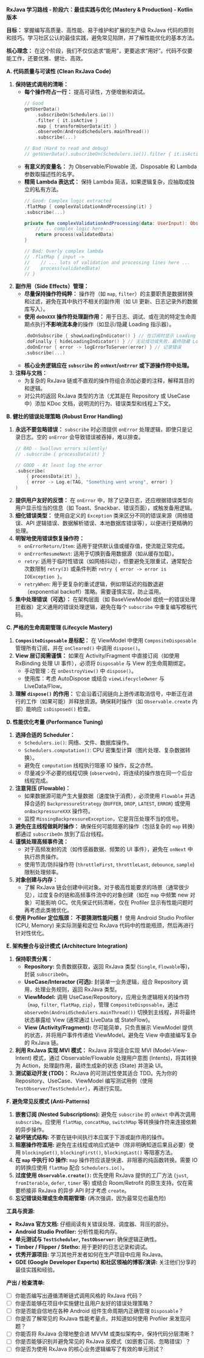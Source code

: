 **RxJava 学习路线 - 阶段六：最佳实践与优化 (Mastery & Production) - Kotlin 版本**

**目标：** 掌握编写高质量、高性能、易于维护和扩展的生产级 RxJava 代码的原则和技巧。学习社区公认的最佳实践，避免常见陷阱，并了解性能优化的基本方法。

**核心理念：** 在这个阶段，我们不仅仅追求“能用”，更要追求“用好”。代码不仅要能工作，还要优雅、健壮、高效。

**A. 代码质量与可读性 (Clean RxJava Code)**

1.  **保持链式调用的清晰：**
    *   **每个操作符占一行：** 提高可读性，方便增删和调试。
        ```kotlin
        // Good
        getUserData()
            .subscribeOn(Schedulers.io())
            .filter { it.isActive }
            .map { transformUserData(it) }
            .observeOn(AndroidSchedulers.mainThread())
            .subscribe(...)

        // Bad (Hard to read and debug)
        // getUserData().subscribeOn(Schedulers.io()).filter { it.isActive }.map { transformUserData(it) }.observeOn(AndroidSchedulers.mainThread()).subscribe(...)
        ```
    *   **有意义的变量名：** 为 Observable/Flowable 流、Disposable 和 Lambda 参数取描述性的名字。
    *   **精简 Lambda 表达式：** 保持 Lambda 简洁，如果逻辑复杂，应抽取成独立的私有方法。
        ```kotlin
        // Good: Complex logic extracted
        .flatMap { complexValidationAndProcessing(it) }
        .subscribe(...)

        private fun complexValidationAndProcessing(data: UserInput): Observable<ProcessedData> {
            // ... complex logic here ...
            return process(validatedData)
        }

        // Bad: Overly complex lambda
        // .flatMap { input ->
        //    // ... lots of validation and processing lines here ...
        //    process(validatedData)
        // }
        ```
2.  **副作用（Side Effects）管理：**
    *   **尽量保持操作符纯粹：** 操作符（如 `map`, `filter`）的主要职责是数据转换和过滤，避免在其中执行不相关的副作用（如 UI 更新、日志记录外的数据库写入）。
    *   **使用 `doOnXXX` 操作符处理副作用：** 用于日志、调试、或在流的特定生命周期点执行**不影响流本身**的操作（如显示/隐藏 Loading 指示器）。
        ```kotlin
        .doOnSubscribe { showLoadingIndicator() } // 在订阅时显示 Loading
        .doFinally { hideLoadingIndicator() } // 无论成功或失败，最终隐藏 Loading
        .doOnError { error -> logErrorToServer(error) } // 记录错误
        .subscribe(...)
        ```
    *   **核心业务逻辑应在 `subscribe` 的 `onNext`/`onError` 或下游操作符中处理。**
3.  **注释与文档：**
    *   为复杂的 RxJava 链或不直观的操作符组合添加必要的注释，解释其目的和逻辑。
    *   对公共的返回 RxJava 类型的方法（尤其是在 Repository 或 UseCase 中）添加 KDoc 文档，说明流的行为、错误类型和线程上下文。

**B. 健壮的错误处理策略 (Robust Error Handling)**

1.  **永远不要忽略错误：** `subscribe` 时必须提供 `onError` 处理逻辑，即使只是记录日志。空的 `onError` 会导致错误被吞掉，难以排查。
    ```kotlin
    // BAD - Swallows errors silently!
    // .subscribe { processData(it) }

    // GOOD - At least log the error
    .subscribe(
        { processData(it) },
        { error -> Log.e(TAG, "Something went wrong", error) }
    )
    ```
2.  **提供用户友好的反馈：** 在 `onError` 中，除了记录日志，还应根据错误类型向用户显示恰当的信息（如 Toast、Snackbar、错误页面），或触发备用逻辑。
3.  **细化错误类型：** 使用自定义的 `Exception` 类来区分不同的错误来源（网络错误、API 逻辑错误、数据解析错误、本地数据库错误等），以便进行更精确的处理。
4.  **明智地使用错误恢复操作符：**
    *   `onErrorReturn/Item`: 适用于提供默认值或缓存值，使流能正常完成。
    *   `onErrorResumeNext`: 适用于切换到备用数据源（如从缓存加载）。
    *   `retry`: 适用于临时性错误（如网络抖动），但要避免无限重试，通常配合次数限制 `retry(3)` 或条件判断 `retry { error -> error is IOException }`。
    *   `retryWhen`: 用于更复杂的重试逻辑，例如带延迟的指数退避（exponential backoff）策略。需要谨慎实现，防止滥用。
5.  **集中处理错误（可选）：** 在架构层面（如 BaseViewModel 或统一的错误处理拦截器）定义通用的错误处理逻辑，避免在每个 `subscribe` 中重复编写模板代码。

**C. 严格的生命周期管理 (Lifecycle Mastery)**

1.  **`CompositeDisposable` 是标配：** 在 ViewModel 中使用 `CompositeDisposable` 管理所有订阅，并在 `onCleared()` 中调用 `dispose()`。
2.  **View 层订阅需谨慎：** 如果在 Activity/Fragment 中直接订阅（如使用 RxBinding 处理 UI 事件），必须将 `Disposable` 与 View 的生命周期绑定。
    *   手动管理：在 `onDestroyView()` 中 `dispose()`。
    *   使用库：考虑 AutoDispose 或结合 `viewLifecycleOwner` 与 LiveData/Flow。
3.  **理解 `dispose()` 的作用：** 它会沿着订阅链向上游传递取消信号，中断正在进行的工作（如果可能）并释放资源。确保耗时操作（如 `Observable.create` 内部）能响应 `isDisposed()` 检查。

**D. 性能优化考量 (Performance Tuning)**

1.  **选择合适的 Scheduler：**
    *   `Schedulers.io()`: 网络、文件、数据库操作。
    *   `Schedulers.computation()`: CPU 密集型计算（图片处理、复杂数据转换）。
    *   避免在 `computation` 线程执行阻塞 IO 操作，反之亦然。
    *   尽量减少不必要的线程切换 (`observeOn`)，将连续的操作放在同一个后台线程完成。
2.  **注意背压 (Flowable)：**
    *   如果数据源可能产生大量数据（速度快于消费），必须使用 `Flowable` 并选择合适的 `BackpressureStrategy` (`BUFFER`, `DROP`, `LATEST`, `ERROR`) 或使用 `onBackpressureXXX` 操作符。
    *   监控 `MissingBackpressureException`，它是背压处理不当的信号。
3.  **避免在主线程做耗时操作：** 确保任何可能阻塞的操作（包括复杂的 `map` 转换）都通过 `subscribeOn` 放到了后台线程。
4.  **谨慎处理高频事件流：**
    *   对于高频发射的流（如传感器数据、频繁的 UI 事件），避免在 `onNext` 中执行昂贵操作。
    *   使用节流/防抖操作符 (`throttleFirst`, `throttleLast`, `debounce`, `sample`) 限制处理频率。
5.  **对象创建与内存：**
    *   了解 RxJava 链会创建中间对象。对于极高性能要求的场景（通常很少见），过度复杂的链和高频事件流中的对象创建（如在 `map` 中频繁 new 对象）可能影响 GC。优先保证代码清晰，仅在 Profiler 显示有性能问题时再考虑此类微优化。
6.  **使用 Profiler 定位瓶颈：** **不要猜测性能问题！** 使用 Android Studio Profiler (CPU, Memory) 来实际测量和定位 RxJava 代码中的性能瓶颈，然后再进行针对性优化。

**E. 架构整合与设计模式 (Architecture Integration)**

1.  **保持职责分离：**
    *   **Repository:** 负责数据获取，返回 RxJava 类型 (`Single`, `Flowable`等)，封装 `subscribeOn`。
    *   **UseCase/Interactor (可选):** 封装单一业务逻辑，组合 Repository 调用，处理业务规则，返回 RxJava 类型。
    *   **ViewModel:** 调用 UseCase/Repository，应用业务逻辑相关的操作符（`map`, `filter`, `flatMap`, `zip`），管理 `CompositeDisposable`，通过 `observeOn(AndroidSchedulers.mainThread())` 切换到主线程，并将最终状态暴露给 View (通常通过 LiveData 或 StateFlow)。
    *   **View (Activity/Fragment):** 尽可能简单，只负责展示 ViewModel 提供的状态，并将用户事件传递给 ViewModel。避免在 View 中直接编写复杂的 RxJava 链。
2.  **利用 RxJava 实现 MVI 模式：** RxJava 非常适合实现 MVI (Model-View-Intent) 模式，通过 Observable/Flowable 处理用户意图 (Intents)，将其转换为 Action，处理副作用，最终生成新的状态 (State) 并渲染 UI。
3.  **测试驱动开发 (TDD)：** RxJava 的可测试性使其适合 TDD。先为你的 Repository、UseCase、ViewModel 编写测试用例（使用 `TestObserver`/`TestScheduler`），再进行实现。

**F. 避免常见反模式 (Anti-Patterns)**

1.  **嵌套订阅 (Nested Subscriptions):** 避免在 `subscribe` 的 `onNext` 中再次调用 `subscribe`。应使用 `flatMap`, `concatMap`, `switchMap` 等转换操作符来连接依赖的异步操作。
2.  **破坏链式结构:** 不要在链中间执行本应属于下游或副作用的操作。
3.  **阻塞操作符滥用:** 避免在主线程或响应式链中（除非明确知道后果且必要）使用 `blockingGet()`, `blockingFirst()`, `blockingLast()` 等阻塞方法。
4.  **在 `map` 中执行 IO 操作:** `map` 操作符应该是快速、非阻塞的纯函数转换。需要 IO 的转换应使用 `flatMap` 配合 `Schedulers.io()`。
5.  **过度使用 `Observable.create()`:** 优先使用 RxJava 提供的工厂方法 (`just`, `fromIterable`, `defer`, `timer` 等) 或结合 Room/Retrofit 的原生支持。仅在需要桥接非 RxJava 的异步 API 时才考虑 `create`。
6.  **忘记错误处理或生命周期管理:** (再次强调，因为最常见也最危险)

**工具与资源:**

*   **RxJava 官方文档:** 仔细阅读有关错误处理、调度器、背压的部分。
*   **Android Studio Profiler:** 分析性能和内存。
*   **单元测试与 `TestScheduler`, `TestObserver`:** 确保逻辑正确性。
*   **Timber / Flipper / Stetho:** 用于更好的日志记录和调试。
*   **优秀开源项目:** 学习其他开发者如何在生产项目中应用 RxJava。
*   **GDE (Google Developer Experts) 和社区领袖的博客/演讲:** 关注他们分享的最佳实践和经验。

**产出 / 检查清单:**

*   [ ] 你能否编写出遵循清晰链式调用风格的 RxJava 代码？
*   [ ] 你是否能够在项目中实施健壮且用户友好的错误处理策略？
*   [ ] 你是否能自信地在各种 Android 组件生命周期内正确管理 `Disposable`？
*   [ ] 你是否了解常见的 RxJava 性能考量点，并知道如何使用 Profiler 来发现问题？
*   [ ] 你能否将 RxJava 合理地整合进 MVVM 或类似架构中，保持代码分层清晰？
*   [ ] 你是否能够识别并避免常见的 RxJava 反模式（如嵌套订阅、忽略错误）？
*   [ ] 你是否为使用 RxJava 的核心业务逻辑编写了有效的单元测试？

